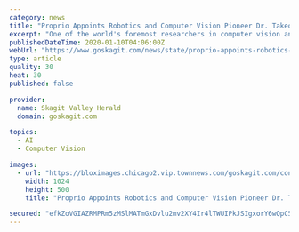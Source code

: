```yaml
---
category: news
title: "Proprio Appoints Robotics and Computer Vision Pioneer Dr. Takeo Kanade to Advisory Board"
excerpt: "One of the world's foremost researchers in computer vision and robotics, Dr. Kanade is the U.A. and Helen Whitaker Professor of Computer Science and Robotics at Carnegie Mellon University ..."
publishedDateTime: 2020-01-10T04:06:00Z
webUrl: "https://www.goskagit.com/news/state/proprio-appoints-robotics-and-computer-vision-pioneer-dr-takeo-kanade/article_aa0397dd-0bf2-5c5a-848e-6e24fb198e88.html"
type: article
quality: 30
heat: 30
published: false

provider:
  name: Skagit Valley Herald
  domain: goskagit.com

topics:
  - AI
  - Computer Vision

images:
  - url: "https://bloximages.chicago2.vip.townnews.com/goskagit.com/content/tncms/custom/image/8f3b12be-9da9-11e9-8404-e7351fb3b355.png"
    width: 1024
    height: 500
    title: "Proprio Appoints Robotics and Computer Vision Pioneer Dr. Takeo Kanade to Advisory Board"

secured: "efkZoVGIAZRMPRm5zMSlMATmGxDvlu2mv2XY4Ir4lTWUIPkJSIgxorY6wQpC5tUR49QPNfAqUKMvoInAd6v5zt7mKXL1QffXjvLlxm9SI7zeDESstmv3LkWfXUXMt98AV+X3V80LLbnyfP2yweB/g10/siycrqIjlBVvJSWpVM3oUmKuqzravYoKuMD7FCDjj0oYPFLBLIi1Aq+Uupl8p/XqHkE61fHB0RbpEZ0vSpyoe4EugdzWSDIiFqDncVPv09sPbepKzr/uL8VSD7Y836RS+thk2AO162spQIRFc+ncTVMJ0Mc/3O8DxLpzU9Ls;0pogucbt+k8UiOpyduYjyg=="
---
```


